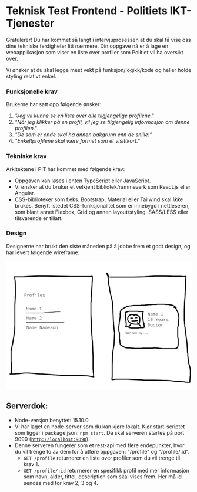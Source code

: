 # Teknisk Test Frontend - Politiets IKT-Tjenester

Gratulerer! Du har kommet så langt i intervjuprosessen at du skal få vise oss dine tekniske ferdigheter litt nærmere. Din oppgave nå er å lage en webapplikasjon som viser en liste over profiler som Politiet vil ha oversikt over.

Vi ønsker at du skal legge mest vekt på funksjon/logikk/kode og heller holde styling relativt enkel.

### Funksjonelle krav
Brukerne har satt opp følgende ønsker:

 1. *"Jeg vil kunne se en liste over alle tilgjengelige profilene."*
 2. *"Når jeg klikker på en profil, vil jeg se tilgjengelig informasjon om denne profilen."*
 3. *"De som er onde skal ha annen bakgrunn enn de snille!"*
 4. *"Enkeltprofilene skal være formet som et visittkort."*

### Tekniske krav

Arkitektene i PIT har kommet med følgende krav:

 - Oppgaven kan løses i enten TypeScript eller JavaScript.
 - Vi ønsker at du bruker et velkjent bibliotek/rammeverk som React.js eller Angular.
 - CSS-biblioteker som f.eks. Bootstrap, Material eller Tailwind skal ***ikke*** brukes. Benytt istedet CSS-funksjonalitet som er innebygd i nettleseren, som blant annet Flexbox, Grid og annen layout/styling. SASS/LESS eller tilsvarende er tillatt.

 ### Design
 
 Designerne har brukt den siste måneden på å jobbe frem et godt design, og har levert følgende wireframe:

 ![Wireframe for the Criminal Profile application](/designs.jpg "Wireframe")


## Serverdok: 
- Node-versjon benyttet: 15.10.0
- Vi har laget en node-server som du kan kjøre lokalt. Kjør start-scriptet som ligger i package.json: `npm start`. Da skal serveren startes på port 9090 ([`http://localhost:9090`](http://localhost:9090)). 
- Denne serveren fungerer som et rest-api med flere endepunkter, hvor du vil trenge to av dem for å utføre oppgaven: "/profile" og "/profile/:id".
  - `GET /profile` returnerer en liste over profiler som du vil trenge til krav 1.  
  - `GET /profile/:id` returnerer en spesifikk profil med mer informasjon som navn, alder, tittel, description som skal vises frem. Her må id sendes med for krav 2, 3 og 4. 

